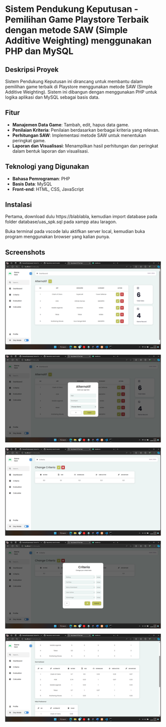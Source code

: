 
# Sistem Pendukung Keputusan - Pemilihan Game Playstore Terbaik dengan metode SAW (Simple Additive Weighting) menggunakan PHP dan MySQL


## Deskripsi Proyek
Sistem Pendukung Keputusan ini dirancang untuk membantu dalam pemilihan game terbaik di Playstore menggunakan metode SAW (Simple Additive Weighting). Sistem ini dibangun dengan menggunakan PHP untuk logika aplikasi dan MySQL sebagai basis data.

## Fitur
- **Manajemen Data Game**: Tambah, edit, hapus data game.
- **Penilaian Kriteria**: Penilaian berdasarkan berbagai kriteria yang relevan.
- **Perhitungan SAW**: Implementasi metode SAW untuk menentukan peringkat game.
- **Laporan dan Visualisasi**: Menampilkan hasil perhitungan dan peringkat dalam bentuk laporan dan visualisasi.

## Teknologi yang Digunakan
- **Bahasa Pemrograman**: PHP
- **Basis Data**: MySQL
- **Front-end**: HTML, CSS, JavaScript

## Instalasi

Pertama, download dulu https://blablabla, kemudian import database pada folder database/uas_spk.sql pada xampp atau laragon.

Buka terminal pada vscode lalu aktifkan server local, kemudian buka program menggunakan browser yang kalian punya.

## Screenshots

![App Screenshot](./images/Screenshot%20(20).png)

![App Screenshot](./images/Screenshot%20(21).png)

![App Screenshot](./images/Screenshot%20(22).png)

![App Screenshot](./images/Screenshot%20(23).png)

![App Screenshot](./images/Screenshot%20(26).png)

